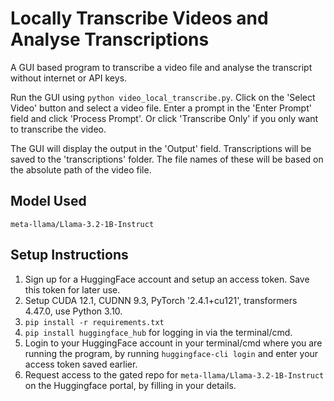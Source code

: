 # Locally Transcribe Videos and Analyse Transcriptions

A GUI based program to transcribe a video file and analyse the transcript without internet or API keys.

Run the GUI using `python video_local_transcribe.py`. Click on the 'Select Video' button and select a video file. 
Enter a prompt in the 'Enter Prompt' field and click 'Process Prompt'. Or click 'Transcribe Only' if you only want to transcribe the video.

The GUI will display the output in the 'Output' field.
Transcriptions will be saved to the 'transcriptions' folder. The file names of these will be based on the absolute path of the video file.

## Model Used

`meta-llama/Llama-3.2-1B-Instruct`

## Setup Instructions

1. Sign up for a HuggingFace account and setup an access token. Save this token for later use. 
2. Setup CUDA 12.1, CUDNN 9.3, PyTorch '2.4.1+cu121', transformers 4.47.0, use Python 3.10.
3. `pip install -r requirements.txt`
4. `pip install huggingface_hub` for logging in via the terminal/cmd.
5. Login to your HuggingFace account in your terminal/cmd where you are running the program, by running 
   `huggingface-cli login` and enter your access token saved earlier. 
6. Request access to the gated repo for `meta-llama/Llama-3.2-1B-Instruct` on the Huggingface portal, by filling in your details.
